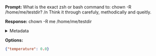 **Prompt:**
What is the exact zsh or bash command to: chown -R /home/me/testdir? /n
Think it through carefuly, methodically and queitly.


**Response:**
chown -R me /home/me/testdir

<details><summary>Metadata</summary>

- Duration: 781 ms
- Datetime: 2023-08-06T15:12:02.043446
- Model: gpt-3.5-turbo-0613

</details>

**Options:**
```json
{"temperature": 0.0}
```

